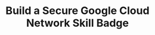 ---
layout: post
title: Build a Secure Google Cloud Network Skill Badge
category: badges
tag: GCP
iframe: <div data-iframe-width="200" data-iframe-height="270" data-share-badge-id="98353066-13a4-4cf0-98f3-2692ee69b8c8" data-share-badge-host="https://www.credly.com"></div>
---